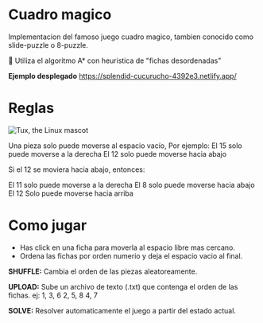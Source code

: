 
# Cuadro magico 

Implementacion del famoso juego cuadro magico, tambien conocido como slide-puzzle o 8-puzzle.

🚀 Utiliza el algoritmo A* con heuristica de "fichas desordenadas"

**Ejemplo desplegado**
https://splendid-cucurucho-4392e3.netlify.app/

# Reglas

![Tux, the Linux mascot](https://m.media-amazon.com/images/I/41eTWzx9DWL._AC_SX425_.jpg)


Una pieza solo puede moverse al espacio vacío,
Por ejemplo:
El 15 solo puede moverse a la derecha
El 12 solo puede moverse hacia abajo

Si el 12 se moviera hacia abajo, entonces:

El 11 solo puede moverse a la derecha
El 8 solo puede moverse hacia abajo
El 12 Solo puede moverse hacia arriba

# Como jugar

- Has click en una ficha para moverla al espacio libre mas cercano.
- Ordena las fichas por orden numerio y deja el espacio vacio al final. 

**SHUFFLE:**
  Cambia el orden de las piezas aleatoreamente.

**UPLOAD:**
  Sube un archivo de texto (.txt) que contenga el orden de las fichas.
  ej:
      1, 3, 6
      2, 5, 8
      4, 7
      
**SOLVE:**
  Resolver automaticamente el juego a partir del estado actual.
